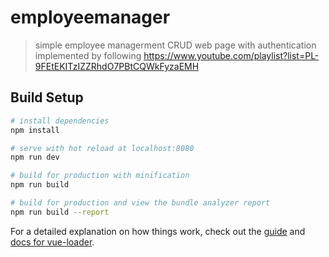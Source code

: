 # employeemanager

> simple employee managerment CRUD web page with authentication implemented by following https://www.youtube.com/playlist?list=PL-9FEtEKITzIZZRhdO7PBtCQWkFyzaEMH

## Build Setup

``` bash
# install dependencies
npm install

# serve with hot reload at localhost:8080
npm run dev

# build for production with minification
npm run build

# build for production and view the bundle analyzer report
npm run build --report
```

For a detailed explanation on how things work, check out the [guide](http://vuejs-templates.github.io/webpack/) and [docs for vue-loader](http://vuejs.github.io/vue-loader).
